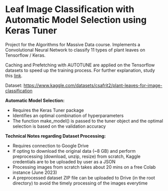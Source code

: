 # Leaf Image Classification with Automatic Model Selection using Keras Tuner
Project for the Algorithms for Massive Data course. Implements a Convolutional Neural Network to classify 11 types of plant leaves on Tensorflow / Keras. 

Caching and Prefetching with AUTOTUNE are applied on the Tensorflow datasets to speed up the training process. For further explanation, study this [link](https://www.tensorflow.org/guide/data_performance). 

Dataset: https://www.kaggle.com/datasets/csafrit2/plant-leaves-for-image-classification

**Automatic Model Selection:**
* Requires the Keras Tuner package
* Identifies an optimal combination of hyperparameters
* The function make_model() is passed to the tuner object and the optimal selection is based on the validation accuracy

**Technical Notes regarding Dataset Processing:**
* Requires connection to Google Drive
* If opting to download the original data (~8 GB) and perform preprocessing (download, unzip, resize) from scratch, Kaggle credentials are to be uploaded by user as a JSON
* Processing images from scratch takes about 20 mins on a free Colab instance (June 2023)
* A preprocessed dataset ZIP file can be uploaded to Drive (in the root directory) to avoid the timely processing of the images everytime
